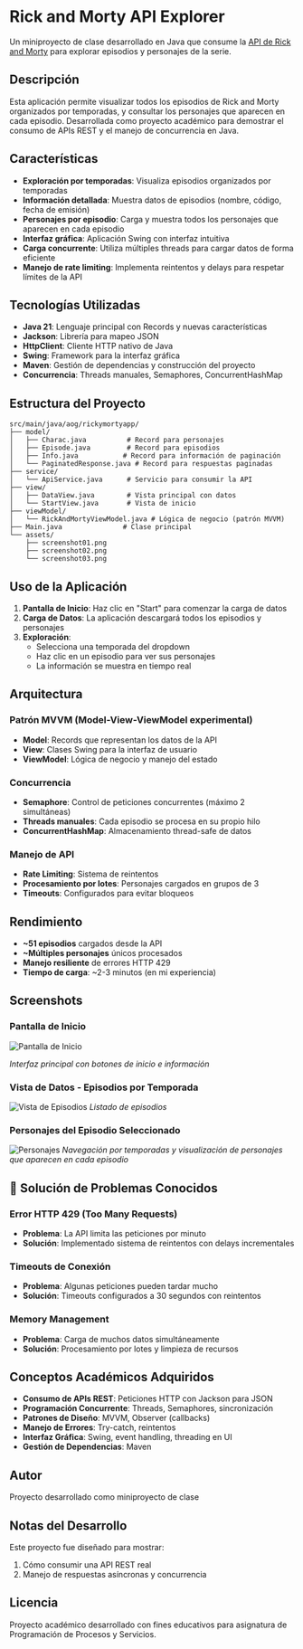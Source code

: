 # Rick and Morty API Explorer

Un miniproyecto de clase desarrollado en Java que consume la [API de Rick and Morty](https://rickandmortyapi.com/) para explorar episodios y personajes de la serie.

## Descripción

Esta aplicación permite visualizar todos los episodios de Rick and Morty organizados por temporadas, y consultar los personajes que aparecen en cada episodio. Desarrollada como proyecto académico para demostrar el consumo de APIs REST y el manejo de concurrencia en Java.

## Características

- **Exploración por temporadas**: Visualiza episodios organizados por temporadas
- **Información detallada**: Muestra datos de episodios (nombre, código, fecha de emisión)
- **Personajes por episodio**: Carga y muestra todos los personajes que aparecen en cada episodio
- **Interfaz gráfica**: Aplicación Swing con interfaz intuitiva
- **Carga concurrente**: Utiliza múltiples threads para cargar datos de forma eficiente
- **Manejo de rate limiting**: Implementa reintentos y delays para respetar límites de la API

## Tecnologías Utilizadas

- **Java 21**: Lenguaje principal con Records y nuevas características
- **Jackson**: Librería para mapeo JSON
- **HttpClient**: Cliente HTTP nativo de Java
- **Swing**: Framework para la interfaz gráfica
- **Maven**: Gestión de dependencias y construcción del proyecto
- **Concurrencia**: Threads manuales, Semaphores, ConcurrentHashMap

## Estructura del Proyecto

```
src/main/java/aog/rickymortyapp/
├── model/
│   ├── Charac.java          # Record para personajes
│   ├── Episode.java         # Record para episodios
│   ├── Info.java           # Record para información de paginación
│   └── PaginatedResponse.java # Record para respuestas paginadas
├── service/
│   └── ApiService.java      # Servicio para consumir la API
├── view/
│   ├── DataView.java        # Vista principal con datos
│   └── StartView.java       # Vista de inicio
├── viewModel/
│   └── RickAndMortyViewModel.java # Lógica de negocio (patrón MVVM)
├── Main.java               # Clase principal
└── assets/
    ├── screenshot01.png
    ├── screenshot02.png
    └── screenshot03.png
```

## Uso de la Aplicación

1. **Pantalla de Inicio**: Haz clic en "Start" para comenzar la carga de datos
2. **Carga de Datos**: La aplicación descargará todos los episodios y personajes
3. **Exploración**: 
   - Selecciona una temporada del dropdown
   - Haz clic en un episodio para ver sus personajes
   - La información se muestra en tiempo real

## Arquitectura

### Patrón MVVM (Model-View-ViewModel experimental)
- **Model**: Records que representan los datos de la API
- **View**: Clases Swing para la interfaz de usuario
- **ViewModel**: Lógica de negocio y manejo del estado

### Concurrencia
- **Semaphore**: Control de peticiones concurrentes (máximo 2 simultáneas)
- **Threads manuales**: Cada episodio se procesa en su propio hilo
- **ConcurrentHashMap**: Almacenamiento thread-safe de datos

### Manejo de API
- **Rate Limiting**: Sistema de reintentos
- **Procesamiento por lotes**: Personajes cargados en grupos de 3
- **Timeouts**: Configurados para evitar bloqueos

## Rendimiento

- **~51 episodios** cargados desde la API
- **~Múltiples personajes** únicos procesados
- **Manejo resiliente** de errores HTTP 429
- **Tiempo de carga**: ~2-3 minutos (en mi experiencia)

## Screenshots

### Pantalla de Inicio
![Pantalla de Inicio](assets/screenshot01.png)

*Interfaz principal con botones de inicio e información*

### Vista de Datos - Episodios por Temporada
![Vista de Episodios](assets/screenshot02.png)
*Listado de episodios*

### Personajes del Episodio Seleccionado
![Personajes](assets/screenshot03.png)
*Navegación por temporadas y visualización de personajes que aparecen en cada episodio*

## 🐛 Solución de Problemas Conocidos

### Error HTTP 429 (Too Many Requests)
- **Problema**: La API limita las peticiones por minuto
- **Solución**: Implementado sistema de reintentos con delays incrementales

### Timeouts de Conexión
- **Problema**: Algunas peticiones pueden tardar mucho
- **Solución**: Timeouts configurados a 30 segundos con reintentos

### Memory Management
- **Problema**: Carga de muchos datos simultáneamente
- **Solución**: Procesamiento por lotes y limpieza de recursos

## Conceptos Académicos Adquiridos

- **Consumo de APIs REST**: Peticiones HTTP con Jackson para JSON
- **Programación Concurrente**: Threads, Semaphores, sincronización
- **Patrones de Diseño**: MVVM, Observer (callbacks)
- **Manejo de Errores**: Try-catch, reintentos
- **Interfaz Gráfica**: Swing, event handling, threading en UI
- **Gestión de Dependencias**: Maven

## Autor

Proyecto desarrollado como miniproyecto de clase

## Notas del Desarrollo

Este proyecto fue diseñado para mostrar:
1. Cómo consumir una API REST real
2. Manejo de respuestas asíncronas y concurrencia

## Licencia

Proyecto académico desarrollado con fines educativos para asignatura de Programación de Procesos y Servicios.
